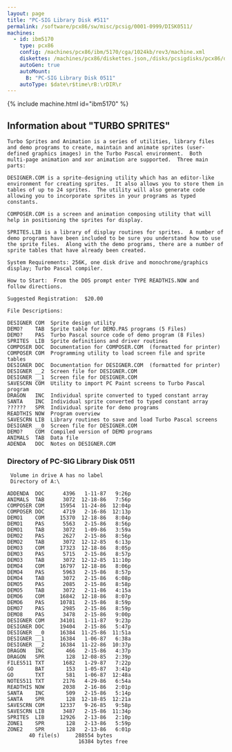 ```yaml
---
layout: page
title: "PC-SIG Library Disk #511"
permalink: /software/pcx86/sw/misc/pcsig/0001-0999/DISK0511/
machines:
  - id: ibm5170
    type: pcx86
    config: /machines/pcx86/ibm/5170/cga/1024kb/rev3/machine.xml
    diskettes: /machines/pcx86/diskettes.json,/disks/pcsigdisks/pcx86/diskettes.json
    autoGen: true
    autoMount:
      B: "PC-SIG Library Disk 0511"
    autoType: $date\r$time\rB:\rDIR\r
---
```


{% include machine.html id="ibm5170" %}

## Information about "TURBO SPRITES"

    Turbo Sprites and Animation is a series of utilities, library files
    and demo programs to create, maintain and animate sprites (user-
    defined graphics images) in the Turbo Pascal environment.  Both
    multi-page animation and xor animation are supported.  Three main
    parts:
    
    DESIGNER.COM is a sprite-designing utility which has an editor-like
    environment for creating sprites.  It also allows you to store them in
    tables of up to 24 sprites.  The utility will also generate code
    allowing you to incorporate sprites in your programs as typed
    constants.
    
    COMPOSER.COM is a screen and animation composing utility that will
    help in positioning the sprites for display.
    
    SPRITES.LIB is a library of display routines for sprites.  A number of
    demo programs have been included to be sure you understand how to use
    the sprite files.  Along with the demo programs, there are a number of
    sprite tables that have already been created.
    
    System Requirements: 256K, one disk drive and monochrome/graphics
    display; Turbo Pascal compiler.
    
    How to Start:  From the DOS prompt enter TYPE READTHIS.NOW and
    follow directions.
    
    Suggested Registration:  $20.00
    
    File Descriptions:
    
    DESIGNER COM  Sprite design utility
    DEMO?    TAB  Sprite table for DEMO.PAS programs (5 Files)
    DEMO?    PAS  Turbo Pascal source code of demo program (8 Files)
    SPRITES  LIB  Sprite definitions and driver routines
    COMPOSER DOC  Documentation for COMPOSER.COM  (formatted for printer)
    COMPOSER COM  Programming utility to load screen file and sprite tables
    DESIGNER DOC  Documentation for DESIGNER.COM  (formatted for printer)
    DESIGNER __2  Screen file for DESIGNER.COM
    DESIGNER __1  Screen file for DESIGNER.COM
    SAVESCRN COM  Utility to import PC Paint screens to Turbo Pascal program
    DRAGON   INC  Individual sprite converted to typed constant array
    SANTA    INC  Individual sprite converted to typed constant array
    ??????   SPR  Individual sprite for demo programs
    READTHIS NOW  Program overview
    SAVESCRN LIB  Library routines to save and load Turbo Pascal screens
    DESIGNER __0  Screen file for DESIGNER.COM
    DEMO?    COM  Compiled version of DEMO programs
    ANIMALS  TAB  Data file
    ADENDA   DOC  Notes on DESIGNER.COM

### Directory of PC-SIG Library Disk 0511

     Volume in drive A has no label
     Directory of A:\

    ADDENDA  DOC      4396   1-11-87   9:26p
    ANIMALS  TAB      3072  12-18-86   7:56p
    COMPOSER COM     15954  11-24-86  12:04p
    COMPOSER DOC      4719   2-16-86  12:13p
    DEMO1    COM     15370  12-18-86   8:04p
    DEMO1    PAS      5563   2-15-86   8:56p
    DEMO1    TAB      3072   1-09-86   3:59a
    DEMO2    PAS      2627   2-15-86   8:56p
    DEMO2    TAB      3072  12-12-85   6:13p
    DEMO3    COM     17323  12-18-86   8:05p
    DEMO3    PAS      5715   2-15-86   8:57p
    DEMO3    TAB      3072  12-12-85  11:10p
    DEMO4    COM     16797  12-18-86   8:06p
    DEMO4    PAS      5963   2-15-86   8:57p
    DEMO4    TAB      3072   2-15-86   6:08p
    DEMO5    PAS      2085   2-15-86   8:58p
    DEMO5    TAB      3072   2-11-86   4:15a
    DEMO6    COM     16842  12-18-86   8:07p
    DEMO6    PAS     10781   2-15-86   8:59p
    DEMO7    PAS      2985   2-15-86   8:59p
    DEMO8    PAS      3478   2-15-86   9:00p
    DESIGNER COM     34101   1-11-87   9:23p
    DESIGNER DOC     19404   2-15-86   5:47p
    DESIGNER __0     16384  11-25-86  11:51a
    DESIGNER __1     16384   1-06-87   6:38a
    DESIGNER __2     16384  11-22-86  10:37p
    DRAGON   INC       466   2-15-86   4:37p
    DRAGON   SPR       128  12-08-85   2:39p
    FILES511 TXT      1682   1-29-87   7:22p
    GO       BAT       153   1-05-87   3:41p
    GO       TXT       581   1-06-87  12:48a
    NOTES511 TXT      2176   4-29-86   6:54a
    READTHIS NOW      2038   2-16-86   2:01p
    SANTA    INC       509   2-15-86   5:14p
    SANTA    SPR       128  12-18-85  12:21a
    SAVESCRN COM     12337   9-26-85   9:58p
    SAVESCRN LIB      3487   2-15-86  11:34p
    SPRITES  LIB     12926   2-13-86   2:10p
    ZONE1    SPR       128   2-13-86   5:59p
    ZONE2    SPR       128   2-13-86   6:01p
           40 file(s)     288554 bytes
                           16384 bytes free
